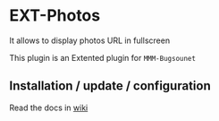 # EXT-Photos

It allows to display photos URL in fullscreen

This plugin is an Extented plugin for `MMM-Bugsounet`

## Installation / update / configuration

Read the docs in [wiki](https://github.com/bugsounet/MMM-Bugsounet/wiki/EXT%E2%80%90Photos)
